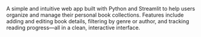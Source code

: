 A simple and intuitive web app built with Python and Streamlit to help users organize and manage their personal book collections. Features include adding and editing book details, filtering by genre or author, and tracking reading progress—all in a clean, interactive interface.
